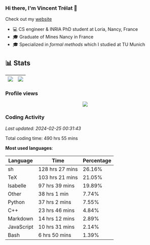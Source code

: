 ### Hi there, I'm Vincent Trélat 👋

Check out my [website](https://vtrelat.github.io)

-   💻 CS engineer & INRIA PhD student at Loria, Nancy, France
-   🎓 Graduate of Mines Nancy in France
-   🎓 Specialized in _formal methods_ which I studied at TU Munich

## 📊 **Stats**

| <img align="center" src="https://readme-stats.clckblog.space/api?username=VTrelat&show_icons=true&include_all_commits=true&theme=tokyonight&hide_border=true" /> | <img align="center" src="https://readme-stats.clckblog.space/api/top-langs/?username=VTrelat&layout=compact&theme=tokyonight&hide_border=true" /> |
| ---------------------------------------------------------------------------------------------------------------------------------------------------------------- | ------------------------------------------------------------------------------------------------------------------------------------------------- |

### Profile views

<p align="center">
 <img src="https://profile-counter.glitch.me/VTrelat/count.svg" />
</p>

<!--automations-->
### Coding Activity
_Last updated: 2024-02-25 00:31:43_

Total coding time: 490 hrs 55 mins

**Most used languages**:

| Language | Time | Percentage |
| ------------- | ------------- | ------------- |
| sh | 128 hrs 27 mins | 26.16% |
| TeX | 103 hrs 21 mins | 21.05% |
| Isabelle | 97 hrs 39 mins | 19.89% |
| Other | 38 hrs 1 min | 7.74% |
| Python | 37 hrs 2 mins | 7.55% |
| C++ | 23 hrs 46 mins | 4.84% |
| Markdown | 14 hrs 12 mins | 2.89% |
| JavaScript | 10 hrs 31 mins | 2.14% |
| Bash | 6 hrs 50 mins | 1.39% |

